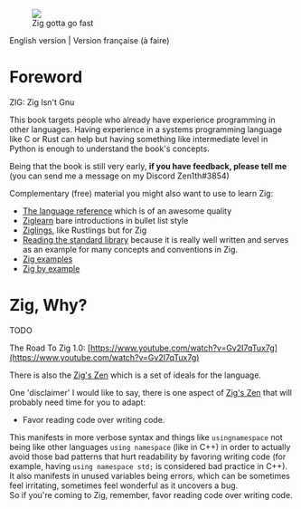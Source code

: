 <figure>
    <img src="https://raw.githubusercontent.com/ziglang/gotta-go-fast/master/zigfast.png"
        style="max-width: 800px;">
    <figcaption>Zig gotta go fast</figcaption>
</figure>

English version | Version française (à faire)

# Foreword

ZIG: Zig Isn't Gnu

This book targets people who already have experience programming in other
languages. Having experience in a systems programming language like C or
Rust can help but having something like intermediate level in Python is
enough to understand the book's concepts.

Being that the book is still very early, **if you have feedback, please tell me**
(you can send me a message on my Discord Zen1th#3854)

Complementary (free) material you might also want to use to learn Zig:

- [The language reference](https://ziglang.org/documentation/master/) which is of an awesome quality
- [Ziglearn](https://ziglearn.org) bare introductions in bullet list style
- [Ziglings](https://github.com/ratfactor/ziglings), like Rustlings but for Zig
- [Reading the standard library](https://github.com/ziglang/zig/tree/master/lib/std) because
  it is really well written and serves as an example for many concepts and conventions in Zig.
- [Zig examples](https://github.com/Mouvedia/zig-examples/blob/main/zig.html.markdown)
- [Zig by example](https://zig-by-example.com/)

# Zig, Why?

TODO

The Road To Zig 1.0: [https://www.youtube.com/watch?v=Gv2I7qTux7g](https://www.youtube.com/watch?v=Gv2I7qTux7g)

There is also the [Zig's Zen](https://ziglang.org/documentation/master/#Zen) which is a set of ideals for the
language.

One 'disclaimer' I would like to say, there is one aspect of [Zig's Zen](https://ziglang.org/documentation/master/#Zen)
that will probably need time for you to adapt:

- Favor reading code over writing code.

This manifests in more verbose syntax and things like `usingnamespace` not being like other languages
`using namespace` (like in C++) in order to actually avoid those bad patterns that hurt readability by
favoring writing code (for example, having `using namespace std;` is considered bad practice in C++). It
also manifests in unused variables being errors, which can be sometimes feel irritating, sometimes feel
wonderful as it uncovers a bug.  
So if you're coming to Zig, remember, favor reading code over writing code.
